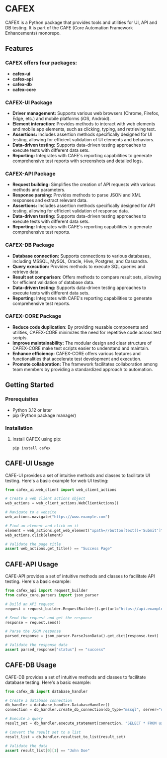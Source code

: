 # CAFEX

CAFEX is a Python package that provides tools and utilities for UI, API and DB testing. It is part of the CAFE (Core Automation Framework Enhancements) monorepo.

## Features

### CAFEX offers four packages:
- **cafex-ui**
- **cafex-api**
- **cafex-db**
- **cafex-core**

### CAFEX-UI Package
- **Driver management:** Supports various web browsers (Chrome, Firefox, Edge, etc.) and mobile platforms (iOS, Android).
- **Element interaction:** Provides methods to interact with web elements and mobile app elements, such as clicking, typing, and retrieving text.
- **Assertions:** Includes assertion methods specifically designed for UI testing, allowing for efficient validation of UI elements and behaviors.
- **Data-driven testing:** Supports data-driven testing approaches to execute tests with different data sets.
- **Reporting:** Integrates with CAFE's reporting capabilities to generate comprehensive test reports with screenshots and detailed logs.

### CAFEX-API Package
- **Request building:** Simplifies the creation of API requests with various methods and parameters.
- **Response parsing:** Provides methods to parse JSON and XML responses and extract relevant data.
- **Assertions:** Includes assertion methods specifically designed for API testing, allowing for efficient validation of response data.
- **Data-driven testing:** Supports data-driven testing approaches to execute tests with different data sets.
- **Reporting:** Integrates with CAFE's reporting capabilities to generate comprehensive test reports.

### CAFEX-DB Package
- **Database connection:** Supports connections to various databases, including MSSQL, MySQL, Oracle, Hive, Postgres, and Cassandra.
- **Query execution:** Provides methods to execute SQL queries and retrieve data.
- **Result set comparison:** Offers methods to compare result sets, allowing for efficient validation of database data.
- **Data-driven testing:** Supports data-driven testing approaches to execute tests with different data sets.
- **Reporting:** Integrates with CAFE's reporting capabilities to generate comprehensive test reports.

### CAFEX-CORE Package
- **Reduce code duplication:** By providing reusable components and utilities, CAFEX-CORE minimizes the need for repetitive code across test scripts.
- **Improve maintainability:** The modular design and clear structure of CAFEX-CORE make test scripts easier to understand and maintain.
- **Enhance efficiency:** CAFEX-CORE offers various features and functionalities that accelerate test development and execution.
- **Promote collaboration:** The framework facilitates collaboration among team members by providing a standardized approach to automation.

## Getting Started

### **Prerequisites**

- Python 3.12 or later
- pip (Python package manager)

### **Installation**

1. Install CAFEX using pip:

   ```
   pip install cafex
   ```

## CAFE-UI Usage

CAFE-UI provides a set of intuitive methods and classes to facilitate UI testing. Here's a basic example for web UI testing:

```python
from cafex_ui.web_client import web_client_actions

# Create a web client actions object
web_actions = web_client_actions.WebClientActions()

# Navigate to a website
web_actions.navigate("https://www.example.com")

# Find an element and click on it
element = web_actions.get_web_element("xpath=//button[text()='Submit']")
web_actions.click(element)

# Validate the page title
assert web_actions.get_title() == "Success Page"

```

## CAFE-API Usage

CAFE-API provides a set of intuitive methods and classes to facilitate API testing. Here's a basic example:

```python
from cafex_api import request_builder
from cafex_core.parsers import json_parser

# Build an API request
request = request_builder.RequestBuilder().get(url="https://api.example.com/users")

# Send the request and get the response
response = request.send()

# Parse the JSON response
parsed_response = json_parser.ParseJsonData().get_dict(response.text)

# Validate the response data
assert parsed_response["status"] == "success"

```

## CAFE-DB Usage

CAFE-DB provides a set of intuitive methods and classes to facilitate database testing. Here's a basic example:

```python
from cafex_db import database_handler

# Create a database connection
db_handler = database_handler.DatabaseHandler()
connection = db_handler.create_db_connection(db_type="mssql", server="dbserver", database="testdb")

# Execute a query
result_set = db_handler.execute_statement(connection, "SELECT * FROM users")

# Convert the result set to a list
result_list = db_handler.resultset_to_list(result_set)

# Validate the data
assert result_list[0][1] == "John Doe"
```